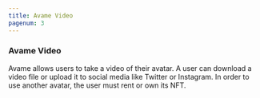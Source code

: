 ```yaml
---
title: Avame Video
pagenum: 3
---
```


### Avame Video

Avame allows users to take a video of their avatar. A user can download a video file or upload it to social media like Twitter or Instagram. In order to use another avatar, the user must rent or own its NFT.